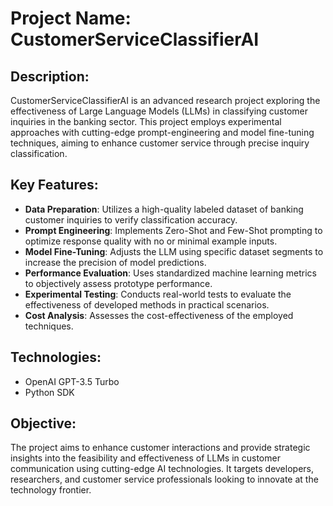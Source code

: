 # Project Name: CustomerServiceClassifierAI

## Description:

CustomerServiceClassifierAI is an advanced research project exploring the effectiveness of Large Language Models (LLMs) in classifying customer inquiries in the banking sector. This project employs experimental approaches with cutting-edge prompt-engineering and model fine-tuning techniques, aiming to enhance customer service through precise inquiry classification.

## Key Features:

- **Data Preparation**: Utilizes a high-quality labeled dataset of banking customer inquiries to verify classification accuracy.
- **Prompt Engineering**: Implements Zero-Shot and Few-Shot prompting to optimize response quality with no or minimal example inputs.
- **Model Fine-Tuning**: Adjusts the LLM using specific dataset segments to increase the precision of model predictions.
- **Performance Evaluation**: Uses standardized machine learning metrics to objectively assess prototype performance.
- **Experimental Testing**: Conducts real-world tests to evaluate the effectiveness of developed methods in practical scenarios.
- **Cost Analysis**: Assesses the cost-effectiveness of the employed techniques.

## Technologies:

- OpenAI GPT-3.5 Turbo
- Python SDK

## Objective:

The project aims to enhance customer interactions and provide strategic insights into the feasibility and effectiveness of LLMs in customer communication using cutting-edge AI technologies. It targets developers, researchers, and customer service professionals looking to innovate at the technology frontier.